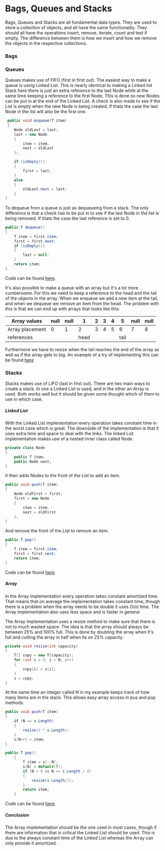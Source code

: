 # Bags, Queues and Stacks

Bags, Queues and Stacks are all fundamental data types. They are used to store a collection of objects, and all have the same functionality. They should all have the operations insert, remove, iterate, count and test if empty. The difference between them is how we insert and how we remove the objects in the respective collections.

### Bags

### Queues

Queues makes use of FIFO (first in first out). The easiest way to make a queue is using Linked List. This is nearly identical to making a Linked list Stack here there is just an extra reference to the last Node while at the same time keeping a reference to the first Node. This is done so new Nodes can be put in at the end of the Linked List. A check is also made to see if the List is empty when the new Node is being created. If thats the case the last Node in the list will also be the first one.

```c#
 public void enqueue(T item)
 {
    Node oldLast = last;
    last = new Node
    {
        item = item,
        next = oldLast
    };

    if (isEmpty())
    {
        first = last;
    }
    else
    {
        oldLast.next = last;
    }
}
```

To dequeue from a queue is just as dequeueing from a stack. The only difference is that a check has to be put in to see if the last Node in the list is being removed. If thats the case the last reference is set to 0.

```c#
public T dequeue()
{
    T item = first.item;
    first = first.next;
    if (isEmpty())
    {
        last = null;
    }
    return item;
}
```

Code can be found [here](https://github.com/Ebski/Algorithm-Data-Structure-Exam/blob/master/2%20-%20Bags%2C%20Queues%20and%20Stacks/Bags-Queues-and-Stacks/Bags-Queues-and-Stacks/Services/Queues/LinkedListQueue.cs).

It's also possible to make a queue with an array but it's a lot more cumbersome. For this we need to keep a reference to the head and the tail of the objects in the array. When we enqueue we add a new item at the tail, and when we dequeue we remove an item from the head. The problem with this is that we can end up with arrays that looks like this:

| Array values    | null | null | 1    | 2    | 3    | 4    | 5    | null | null |
| --------------- | ---- | ---- | ---- | ---- | ---- | ---- | ---- | ---- | ---- |
| Array placement | 0    | 1    | 2    | 3    | 4    | 5    | 6    | 7    | 8    |
| references      |      |      | head |      |      |      | tail |      |      |

Furthermore we have to resize when the tail reaches the end of the array as well as if the array gets to big. An example of a try of implementing this can be found [here](https://github.com/Ebski/Algorithm-Data-Structure-Exam/blob/master/2%20-%20Bags%2C%20Queues%20and%20Stacks/Bags-Queues-and-Stacks/Bags-Queues-and-Stacks/Services/Queues/ArrayQueue.cs)

### Stacks

Stacks makes use of LIFO (last in first out). There are two main ways to create a stack. In one a Linked List is used, and in the other an Array is used. Both works well but it should be given some thought which of them to use in which case. 

##### Linked List

With the Linked List implementation every operation takes constant time in the worst case which is great. The downside of the implementation is that it uses extra time and space to deal with the links. The linked List implementation makes use of a nested inner class called Node.

```c#
private class Node
{
    public T item;
    public Node next;
} 
```
It then adds Nodes to the front of the List to add an item.

```c#
public void push(T item)
{
    Node oldFirst = first;
    first = new Node
    {
        item = item,
        next = oldFirst
    };
}
```
And remove the front of the List to remove an item.

```c#
public T pop()
{
    T item = first.item;
    first = first.next;
    return item;
}
```
Code can be found [here](https://github.com/Ebski/Algorithm-Data-Structure-Exam/blob/master/2%20-%20Bags%2C%20Queues%20and%20Stacks/Bags-Queues-and-Stacks/Bags-Queues-and-Stacks/Services/Stacks/LinkedListStack.cs).

##### Array

In the Array implementation every operation takes constant amortized time. That means that on average the implementation takes constant time, though there is a problem when the array needs to be double it uses O(n) time. The Array implementation also uses less space and is faster in general

The Array implementation uses a resize method to make sure that there is not to much wasted space. The idea is that the array should always be between 25% and 100% full. This is done by doubling the array when it's full and cutting the array in half when its on 25% capacity.

```c#
private void resize(int capacity)
{
    T[] copy = new T[capacity];
    for (int i = 0; i < N; i++)
    {
        copy[i] = s[i];
    }
    s = copy;
}
```
At the same time an integer called N in my example keeps track of how many items are in the stack. This allows easy array access in pus and pop methods.

```c#
public void push(T item)
{
    if (N == s.Length)
    {
        resize(2 * s.Length);
    }
    s[N++] = item;
}

public T pop()
    {
        T item = s[--N];
        s[N] = default(T);
        if (N > 0 && N == s.Length / 4)
        {
            resize(s.Length/2);
        }
        return item;
    }
```
Code can be found [here](https://github.com/Ebski/Algorithm-Data-Structure-Exam/blob/master/2%20-%20Bags%2C%20Queues%20and%20Stacks/Bags-Queues-and-Stacks/Bags-Queues-and-Stacks/Services/Stacks/ArrayStack.cs).

##### Conclusion

The Array implementation should be the one used in most cases, though if there are information that is critical the Linked List should be used. This is due to the always constant time of the Linked List whereas the Array can only provide it amortized.
